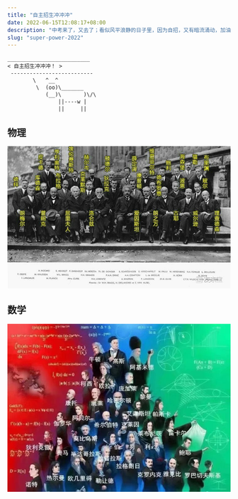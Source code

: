 ```yaml
---
title: "自主招生冲冲冲"
date: 2022-06-15T12:08:17+08:00
description: "中考来了，又去了；看似风平浪静的日子里，因为自招，又有暗流涌动，加油，你能行"
slug: "super-power-2022"
---
```

```
__________________________
< 自主招生冲冲冲！ >
 --------------------------
        \   ^__^
         \  (oo)\_______
            (__)\       )\/\
                ||----w |
                ||     ||
```

## 物理
![Physics](physics.jpg)
## 数学
![Math](math.jpg)
